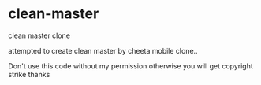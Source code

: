 # clean-master
clean master clone 

attempted to create clean master by cheeta mobile clone..

Don't use this code without my permission otherwise you will get copyright strike thanks
